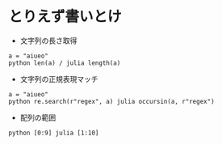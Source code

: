 # とりえず書いとけ
* 文字列の長さ取得
```
a = "aiueo"
python len(a) / julia length(a)
```

* 文字列の正規表現マッチ
```
a = "aiueo"
python re.search(r"regex", a) julia occursin(a, r"regex")
```

* 配列の範囲
```
python [0:9] julia [1:10]
```
